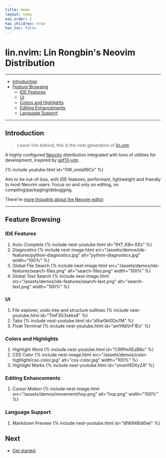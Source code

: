```yaml
---
title: Home
layout: home
nav_order: 1
has_children: true
has_toc: false
---
```


<!-- markdownlint-disable MD013 MD025 -->

# lin.nvim: Lin Rongbin's Neovim Distribution

---

- [Introduction](#introduction)
- [Feature Browsing](#feature-browsing)
  - [IDE Features](#ide-features)
  - [UI](#ui)
  - [Colors and Highlights](#colors-and-highlights)
  - [Editing Enhancements](#editing-enhancements)
  - [Language Support](#language-support)

---

## Introduction

> Leave Vim behind, this is the next generation of [lin.vim](https://github.com/linrongbin16/lin.vim).

A highly configured [Neovim](https://neovim.io/) distribution integrated with tons of utilities for development, inspired by [spf13-vim](https://github.com/spf13/spf13-vim).

{% include youtube.html id="0W_vmla99Cs" %}

<!-- {% include image.html src="/assets/demos/ui/start-ui.jpg" alt="start-ui.jpg" width="100%" %} -->

Aim to be out-of-box, with IDE features, performant, lightweight and friendly to most Neovim users. Focus on and only on editing, no compiling/packaging/debugging.

There're [more thoughts about the Neovim editor](/lin.nvim.dev/docs/philosophy).

---

## Feature Browsing

### IDE Features

1. Auto-Complete
   {% include nest-youtube.html id="fHT_K8v-XXs" %}
2. Diagnostics
   {% include nest-image.html src="/assets/demos/ide-features/python-diagnostics.jpg" alt="python-diagnostics.jpg" width="100%" %}
3. Global File Search
   {% include nest-image.html src="/assets/demos/ide-features/search-files.png" alt="search-files.png" width="100%" %}
4. Global Text Search
   {% include nest-image.html src="/assets/demos/ide-features/search-text.png" alt="search-text.png" width="100%" %}

### UI

1. File explorer, undo tree and structure outlines
   {% include nest-youtube.html id="TmF3G3xkks8" %}
2. Tabs
   {% include nest-youtube.html id="dXw0kt0Dn7M" %}
3. Float Terminal
   {% include nest-youtube.html id="amYAbVrF1Eo" %}

### Colors and Highlights

1. Highlight Word
   {% include nest-youtube.html id="C6RfmXEzB6o" %}
2. CSS Color
   {% include nest-image.html src="/assets/demos/color-highlight/css-color.jpg" alt="css-color.jpg" width="100%" %}
3. Highlight Marks
   {% include nest-youtube.html id="zmsnf4DXyZA" %}

### Editing Enhancements

1. Cursor Motion
   {% include nest-image.html src="/assets/demos/movement/hop.png" alt="hop.png" width="100%" %}

### Language Support

1. Markdown Preview
   {% include nest-youtube.html id="t8W94Bdl0wI" %}

## Next

- [Get started](/lin.nvim.dev/docs/installation).
